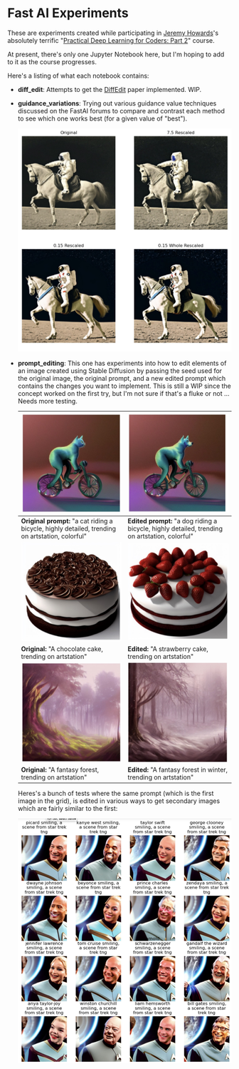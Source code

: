 # Fast AI Experiments

These are experiments created while participating in [Jeremy Howards](https://twitter.com/jeremyphoward)'s absolutely terrific "[Practical Deep Learning for Coders: Part 2](https://itee.uq.edu.au/event/2022/practical-deep-learning-coders-uq-fastai-part-2)" course.

At present, there's only one Jupyter Notebook here, but I'm hoping to add to it as the course progresses.

Here's a listing of what each notebook contains:

* **diff_edit**: Attempts to get the [DiffEdit](https://arxiv.org/abs/2210.11427) paper implemented. WIP.

* **guidance_variations**: Trying out various guidance value techniques discussed on the FastAI forums to compare and contrast each method to see which one works best (for a given value of "best").

  ![guidance_values](assets/guidance_values.jpg)
  
* **prompt_editing**: This one has experiments into how to edit elements of an image created using Stable Diffusion by passing the seed used for the original image, the original prompt, and a new edited prompt which contains the changes you want to implement. This is still a WIP since the concept worked  on the first try, but I'm not sure if that's a fluke or not ... Needs more testing.

  | ![original](assets/bicycle-cat.jpg)                          | ![edited](assets/bicycle-dog.jpg)                            |
  | ------------------------------------------------------------ | ------------------------------------------------------------ |
  | **Original prompt:** "a cat riding a bicycle, highly detailed, trending on artstation, colorful" | **Edited prompt:** "a dog riding a bicycle, highly detailed, trending on artstation, colorful" |
  | ![choc-cake](assets/choc-cake.jpg)                           | ![berry-cake](assets/berry-cake.jpg)                         |
  | **Original:** "A chocolate cake, trending on artstation"     | **Edited:** "A strawberry cake, trending on artstation"      |
  | ![forest](assets/forest.jpg)                                 | ![forest-winter](assets/forest-winter.jpg)                   |
  | **Original:** "A fantasy forest, trending on artstation"     | **Edited:** "A fantasy forest in winter, trending on artstation" |
  
  Heres's a bunch of tests where the same prompt (which is the first image in the grid), is edited in various ways to get secondary images which are fairly similar to the first:
  
  ![prompt_edit_test](assets/prompt_edit_test.jpg)